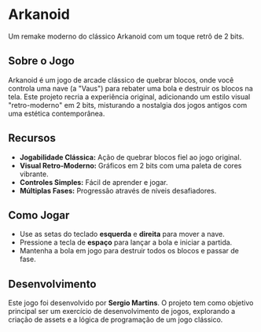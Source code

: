 # Arkanoid
Um remake moderno do clássico Arkanoid com um toque retrô de 2 bits.

## Sobre o Jogo
Arkanoid é um jogo de arcade clássico de quebrar blocos, onde você controla uma nave (a "Vaus") para rebater uma bola e destruir os blocos na tela. Este projeto recria a experiência original, adicionando um estilo visual "retro-moderno" em 2 bits, misturando a nostalgia dos jogos antigos com uma estética contemporânea.

## Recursos
- **Jogabilidade Clássica:** Ação de quebrar blocos fiel ao jogo original.
- **Visual Retro-Moderno:** Gráficos em 2 bits com uma paleta de cores vibrante.
- **Controles Simples:** Fácil de aprender e jogar.
- **Múltiplas Fases:** Progressão através de níveis desafiadores.

## Como Jogar
- Use as setas do teclado **esquerda** e **direita** para mover a nave.
- Pressione a tecla de **espaço** para lançar a bola e iniciar a partida.
- Mantenha a bola em jogo para destruir todos os blocos e passar de fase.

## Desenvolvimento
Este jogo foi desenvolvido por **Sergio Martins**.
O projeto tem como objetivo principal ser um exercício de desenvolvimento de jogos, explorando a criação de assets e a lógica de programação de um jogo clássico.
